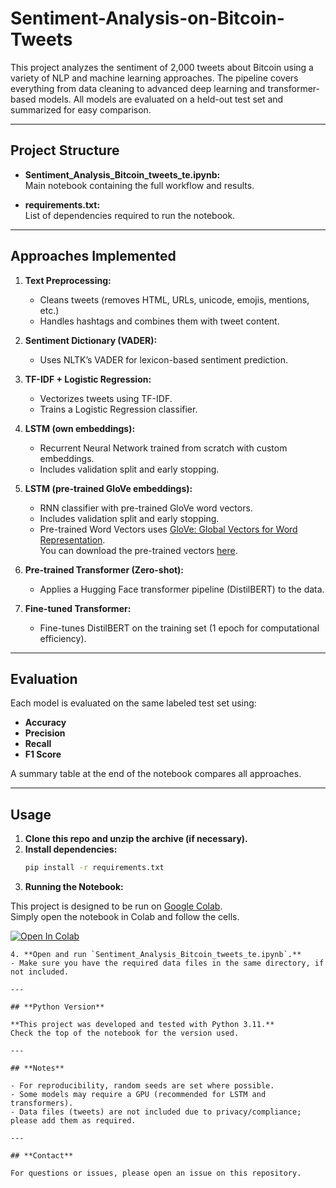# Sentiment-Analysis-on-Bitcoin-Tweets

This project analyzes the sentiment of 2,000 tweets about Bitcoin using a variety of NLP and machine learning approaches. The pipeline covers everything from data cleaning to advanced deep learning and transformer-based models. All models are evaluated on a held-out test set and summarized for easy comparison.

---

## **Project Structure**

- **Sentiment_Analysis_Bitcoin_tweets_te.ipynb:**  
  Main notebook containing the full workflow and results.

- **requirements.txt:**  
  List of dependencies required to run the notebook.

---

## **Approaches Implemented**

1. **Text Preprocessing:**  
   - Cleans tweets (removes HTML, URLs, unicode, emojis, mentions, etc.)
   - Handles hashtags and combines them with tweet content.

2. **Sentiment Dictionary (VADER):**  
   - Uses NLTK’s VADER for lexicon-based sentiment prediction.

3. **TF-IDF + Logistic Regression:**  
   - Vectorizes tweets using TF-IDF.
   - Trains a Logistic Regression classifier.

4. **LSTM (own embeddings):**  
   - Recurrent Neural Network trained from scratch with custom embeddings.
   - Includes validation split and early stopping.

5. **LSTM (pre-trained GloVe embeddings):**  
   - RNN classifier with pre-trained GloVe word vectors.
   - Includes validation split and early stopping.
   - Pre-trained Word Vectors uses [GloVe: Global Vectors for Word Representation](https://nlp.stanford.edu/projects/glove/).  
     You can download the pre-trained vectors [here](https://nlp.stanford.edu/data/glove.6B.zip).

6. **Pre-trained Transformer (Zero-shot):**  
   - Applies a Hugging Face transformer pipeline (DistilBERT) to the data.

7. **Fine-tuned Transformer:**  
   - Fine-tunes DistilBERT on the training set (1 epoch for computational efficiency).

---

## **Evaluation**

Each model is evaluated on the same labeled test set using:
- **Accuracy**
- **Precision**
- **Recall**
- **F1 Score**

A summary table at the end of the notebook compares all approaches.

---

## **Usage**

1. **Clone this repo and unzip the archive (if necessary).**
2. **Install dependencies:**
   ```bash
   pip install -r requirements.txt
   ```
3. **Running the Notebook:**

This project is designed to be run on [Google Colab](https://colab.research.google.com/).  
Simply open the notebook in Colab and follow the cells.

[![Open In Colab](https://colab.research.google.com/assets/colab-badge.svg)](YOUR_NOTEBOOK_LINK_HERE)
   ```
4. **Open and run `Sentiment_Analysis_Bitcoin_tweets_te.ipynb`.**
   - Make sure you have the required data files in the same directory, if not included.

---

## **Python Version**

**This project was developed and tested with Python 3.11.**  
Check the top of the notebook for the version used.

---

## **Notes**

- For reproducibility, random seeds are set where possible.
- Some models may require a GPU (recommended for LSTM and transformers).
- Data files (tweets) are not included due to privacy/compliance; please add them as required.

---

## **Contact**

For questions or issues, please open an issue on this repository.
